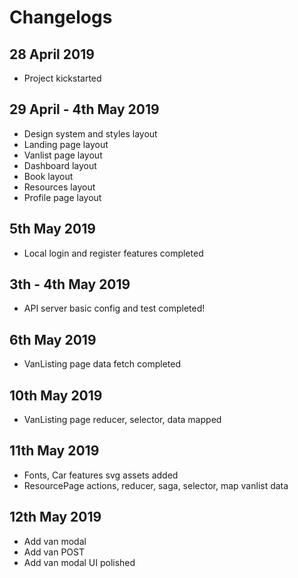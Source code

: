 # Changelogs

## 28 April 2019
- Project kickstarted

## 29 April - 4th May 2019
- Design system and styles layout
- Landing page layout
- Vanlist page layout
- Dashboard layout
- Book layout
- Resources layout
- Profile page layout

## 5th May 2019
- Local login and register features completed

## 3th - 4th May 2019
- API server basic config and test completed!

## 6th May 2019
- VanListing page data fetch completed

## 10th May 2019
- VanListing page reducer, selector, data mapped

## 11th May 2019
- Fonts, Car features svg assets added
- ResourcePage actions, reducer, saga, selector, map vanlist data

## 12th May 2019
- Add van modal
- Add van POST
- Add van modal UI polished
